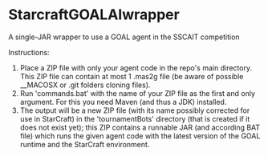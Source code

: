 # StarcraftGOALAIwrapper
A single-JAR wrapper to use a GOAL agent in the SSCAIT competition

Instructions:
1) Place a ZIP file with only your agent code in the repo's main directory. This ZIP file can contain at most 1 .mas2g file (be aware of possible __MACOSX or .git folders cloning files).
2) Run 'commands.bat' with the name of your ZIP file as the first and only argument. For this you need Maven (and thus a JDK) installed.
3) The output will be a new ZIP file (with its name possibly corrected for use in StarCraft) in the 'tournamentBots' directory (that is created if it does not exist yet); this ZIP contains a runnable JAR (and according BAT file) which runs the given agent code with the latest version of the GOAL runtime and the StarCraft environment.

